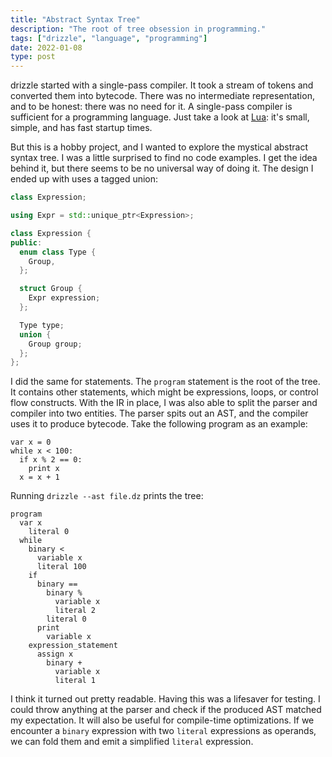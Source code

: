 ```yaml
---
title: "Abstract Syntax Tree"
description: "The root of tree obsession in programming."
tags: ["drizzle", "language", "programming"]
date: 2022-01-08
type: post
---
```

drizzle started with a single-pass compiler. It took a stream of tokens and converted them into bytecode. There was no intermediate representation, and to be honest: there was no need for it. A single-pass compiler is sufficient for a programming language. Just take a look at [Lua](https://www.lua.org/): it's small, simple, and has fast startup times.

But this is a hobby project, and I wanted to explore the mystical abstract syntax tree. I was a little surprised to find no code examples. I get the idea behind it, but there seems to be no universal way of doing it. The design I ended up with uses a tagged union:

```cpp
class Expression;

using Expr = std::unique_ptr<Expression>;

class Expression {
public:
  enum class Type {
    Group,
  };

  struct Group {
    Expr expression;
  };

  Type type;
  union {
    Group group;
  };
};
```

I did the same for statements. The `program` statement is the root of the tree. It contains other statements, which might be expressions, loops, or control flow constructs. With the IR in place, I was also able to split the parser and compiler into two entities. The parser spits out an AST, and the compiler uses it to produce bytecode. Take the following program as an example:

```drizzle
var x = 0
while x < 100:
  if x % 2 == 0:
    print x
  x = x + 1
```

Running `drizzle --ast file.dz` prints the tree:

```code
program
  var x
    literal 0
  while
    binary <
      variable x
      literal 100
    if
      binary ==
        binary %
          variable x
          literal 2
        literal 0
      print
        variable x
    expression_statement
      assign x
        binary +
          variable x
          literal 1
```

I think it turned out pretty readable. Having this was a lifesaver for testing. I could throw anything at the parser and check if the produced AST matched my expectation. It will also be useful for compile-time optimizations. If we encounter a `binary` expression with two `literal` expressions as operands, we can fold them and emit a simplified `literal` expression.
